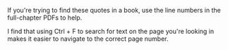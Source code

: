 If you're trying to find these quotes in a book, use the line numbers in the full-chapter PDFs to help.

I find that using Ctrl + F to search for text on the page you're looking in makes it easier to navigate to the correct page number.